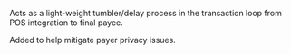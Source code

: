 Acts as a light-weight tumbler/delay process in the transaction loop from POS integration to final payee.

Added to help mitigate payer privacy issues.
